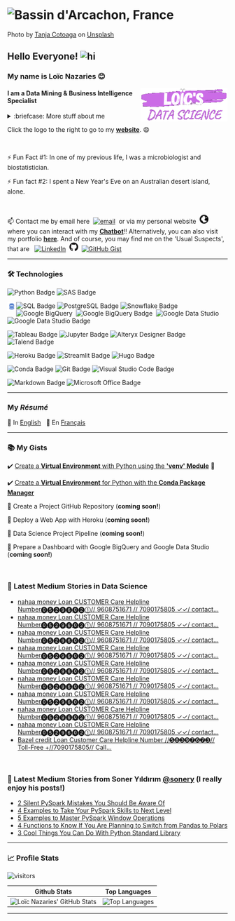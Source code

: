 # ![Bassin d'Arcachon, France](https://raw.githubusercontent.com/loic-nazaries/loic-nazaries/main/images/arcachon.jpg "Bassin d'Arcachon, France")

Photo by <a href="https://unsplash.com/@tarafuco?utm_source=unsplash&utm_medium=referral&utm_content=creditCopyText">Tanja Cotoaga</a> on <a href="https://unsplash.com/s/photos/arcachon?utm_source=unsplash&utm_medium=referral&utm_content=creditCopyText">Unsplash</a>

## Hello Everyone! <img alt="hi" width="26" src="https://user-images.githubusercontent.com/1303154/88677602-1635ba80-d120-11ea-84d8-d263ba5fc3c0.gif" />

### My name is Loïc Nazaries :blush:

[<img alt="Loïc's Data Science Logo" align="right" width="200" src="https://raw.githubusercontent.com/loic-nazaries/loic-nazaries/main/images/logo-dark.png" />][website]

#### I am a **Data Mining** & **Business Intelligence** Specialist

<details>
  <summary>
    :briefcase: More stuff about me
  </summary>

> I am a **Data Specialist** with over 10 years of experience in the fields of biostatistics, data exploration (**Data Mining**) and **Machine Learning**. I am passionate about the whole **data life cycle**, from modelling a database to its use in the field of **Business Intelligence** through the creation of simple and impactful visuals such as **dashboards**. Thus, **exploratory data analysis** has the potential to strengthen a faster and more clever decision-making process.

</details>

Click the logo to the right to go to my [**website**](https://loicnazaries.com "Website"). :smile:

&nbsp;

⚡ Fun Fact #1: In one of my previous life, I was a microbiologist and biostatistician.

⚡ Fun fact #2: I spent a New Year's Eve on an Australian desert island, alone.

&nbsp;

:mailbox: Contact me by email here&nbsp;
[![email](https://img.shields.io/badge/-loicnazaries.datascience-red?style=plastic&labelColor=red&logo=gmail&logoColor=white)][email]&nbsp;
or via my personal website&nbsp;
[<img alt="Loïc's Data Science" width="20" src="https://raw.githubusercontent.com/iconic/open-iconic/master/svg/globe.svg" />][contact_website]&nbsp;
where you can interact with my <u>**Chatbot**</u>!!
Alternatively, you can also visit my portfolio [**here**](https://loic-nazaries.github.io/loic-nazaries-portfolio "Loïc Nazaries’ Data Science Portfolio").
And of course, you may find me on the 'Usual Suspects', that are &nbsp;
[<img alt="LinkedIn" width="20" src="https://i.imgur.com/OQUXwNp.jpeg" />][linkedin]&nbsp;
[<img alt="GitHub" width="20" src="https://raw.githubusercontent.com/github/explore/78df643247d429f6cc873026c0622819ad797942/topics/github/github.png" />][github]&nbsp;
[<img alt="GitHub Gist" width="60" src="https://img.shields.io/badge/-Gist-black?style=plastic&labelColor=black&logo=github&logoColor=white" />][github_gist]

---

### :hammer_and_wrench: Technologies

<!-- TODO: Make technologies links takes you to repositories or tutorials -->

![Python Badge](https://img.shields.io/badge/-python-yellow?style=for-the-badge&labelColor=blue&logo=python&logoColor=white)
![SAS Badge](https://img.shields.io/badge/-sas-blue?style=for-the-badge&labelColor=black&logo=sas&logoColor=blue)

<img alt="SQL" align="left" width="20" src="https://raw.githubusercontent.com/github/explore/80688e429a7d4ef2fca1e82350fe8e3517d3494d/topics/sql/sql.png" />![SQL Badge](https://img.shields.io/badge/-sql-blue?style=for-the-badge)
![PostgreSQL Badge](https://img.shields.io/badge/-postgresql-blue?style=for-the-badge&labelColor=white&logo=postgresql&logoColor=blue)
![Snowflake Badge](https://img.shields.io/badge/-snowflake-66ccf4?style=for-the-badge&labelColor=white&logo=snowflake&logoColor=66ccf4)
&nbsp;<img alt="Google BigQuery" width="20" src="https://cdn.worldvectorlogo.com/logos/google-bigquery-logo-1.svg" />&nbsp;&nbsp;![Google BigQuery Badge](https://img.shields.io/badge/-google_bigquery-blue?style=for-the-badge&labelColor=blue&logo=google-big-query&logoColor=blue)
&nbsp;<img alt="Google Data Studio" width="20" src="https://cdn.worldvectorlogo.com/logos/google-data-studio.svg" />&nbsp;&nbsp;![Google Data Studio Badge](https://img.shields.io/badge/-google_data_studio-blue?style=for-the-badge&labelColor=red&logo=google-data-studio&logoColor=red)

![Tableau Badge](https://img.shields.io/badge/-tableau-grey?style=for-the-badge&labelColor=white&logo=tableau&logoColor=grey)
![Jupyter Badge](https://img.shields.io/badge/-jupyter-orange?style=for-the-badge&labelColor=white&logo=jupyter&logoColor=orange)
![Alteryx Designer Badge](https://img.shields.io/badge/-alteryx_designer-69aeea?style=for-the-badge&labelColor=black&logo=altery-designerx&logoColor=69aeea)
![Talend Badge](https://img.shields.io/badge/-talend-blue?style=for-the-badge&labelColor=black&logo=talend&logoColor=green)

![Heroku Badge](https://img.shields.io/badge/-heroku-purple?style=for-the-badge&labelColor=white&logo=heroku&logoColor=purple)
![Streamlit Badge](https://img.shields.io/badge/-streamlit-red?style=for-the-badge&labelColor=white&logo=streamlit&logoColor=red)
![Hugo Badge](https://img.shields.io/badge/-hugo-violet?style=for-the-badge&labelColor=black&logo=hugo&logoColor=violet)

![Conda Badge](https://img.shields.io/badge/-conda-green?style=for-the-badge&labelColor=black&logo=anaconda&logoColor=green)
![Git Badge](https://img.shields.io/badge/-git-red?style=for-the-badge&labelColor=black&logo=git&logoColor=red)
![Visual Studio Code Badge](https://img.shields.io/badge/-visual_studio_code-blue?style=for-the-badge&labelColor=white&logo=visual-studio-code&logoColor=blue)

![Markdown Badge](https://img.shields.io/badge/-markdown-black?style=for-the-badge&labelColor=white&logo=markdown&logoColor=black)
![Microsoft Office Badge](https://img.shields.io/badge/-microsoft_office-red?style=for-the-badge&labelColor=white&logo=microsoft-office&logoColor=red)

<!-- <img alt="Visual Studio Code" align="left" width="26" src="https://raw.githubusercontent.com/github/explore/80688e429a7d4ef2fca1e82350fe8e3517d3494d/topics/visual-studio-code/visual-studio-code.png" />
<img alt="Tableau" align="left" width="26" src="https://cdn.worldvectorlogo.com/logos/tableau-software.svg" />
<img alt="Google" align="left" width="26" src="https://cdn.jsdelivr.net/npm/simple-icons@v3/icons/google.svg" />
&nbsp; -->

---

### My *Résumé*

:paperclip: In [English](https://raw.githubusercontent.com/loic-nazaries/loic-nazaries/main/CV/CV_Nazaries.L_consultant_data_eng.pdf "English CV")
&nbsp;
:paperclip: En [Français](https://raw.githubusercontent.com/loic-nazaries/loic-nazaries/main/CV/CV_Nazaries.L_consultant_data_fr.pdf "CV en français")

---

### :books: My Gists

:heavy_check_mark: [Create a **Virtual Environment** with Python using the **'venv' Module**](https://gist.github.com/loic-nazaries/c25ce9f7b01b107573796b026522a3ad) :snake:

:heavy_check_mark: [Create a **Virtual Environment** for Python with the **Conda Package Manager**](https://gist.github.com/loic-nazaries/b18a908473935243fc23586f35d4bacc)

:red_circle: Create a Project GitHub Repository (**coming soon!**)

:red_circle: Deploy a Web App with Heroku (**coming soon!**)

:red_circle: Data Science Project Pipeline (**coming soon!**)

:red_circle: Prepare a Dashboard with Google BigQuery and Google Data Studio (**coming soon!**)

&nbsp;

### :newspaper: Latest Medium Stories in **Data Science**

<!-- MEDIUM-STORY-LIST:START -->
- [nahaa money Loan CUSTOMER Care Helpline Number⓿➎➋➒➏⓿➋⓵// 9608751671 // 7090175805 ✓✓/ contact…](https://medium.com/@tabil22548/nahaa-money-loan-customer-care-helpline-number%E2%93%BF%E2%9E%8E%E2%9E%8B%E2%9E%92%E2%9E%8F%E2%93%BF%E2%9E%8B%E2%93%B5-9608751671-7090175805-contact-5b2ff8797ded?source=rss------data_science-5)
- [nahaa money Loan CUSTOMER Care Helpline Number⓿➎➋➒➏⓿➋⓵// 9608751671 // 7090175805 ✓✓/ contact…](https://medium.com/@tabil22548/nahaa-money-loan-customer-care-helpline-number%E2%93%BF%E2%9E%8E%E2%9E%8B%E2%9E%92%E2%9E%8F%E2%93%BF%E2%9E%8B%E2%93%B5-9608751671-7090175805-contact-68c520c352a8?source=rss------data_science-5)
- [nahaa money Loan CUSTOMER Care Helpline Number⓿➎➋➒➏⓿➋⓵// 9608751671 // 7090175805 ✓✓/ contact…](https://medium.com/@tabil22548/nahaa-money-loan-customer-care-helpline-number%E2%93%BF%E2%9E%8E%E2%9E%8B%E2%9E%92%E2%9E%8F%E2%93%BF%E2%9E%8B%E2%93%B5-9608751671-7090175805-contact-ade58026e3a1?source=rss------data_science-5)
- [nahaa money Loan CUSTOMER Care Helpline Number⓿➎➋➒➏⓿➋⓵// 9608751671 // 7090175805 ✓✓/ contact…](https://medium.com/@tabil22548/nahaa-money-loan-customer-care-helpline-number%E2%93%BF%E2%9E%8E%E2%9E%8B%E2%9E%92%E2%9E%8F%E2%93%BF%E2%9E%8B%E2%93%B5-9608751671-7090175805-contact-64fc19041a31?source=rss------data_science-5)
- [nahaa money Loan CUSTOMER Care Helpline Number⓿➎➋➒➏⓿➋⓵// 9608751671 // 7090175805 ✓✓/ contact…](https://medium.com/@tabil22548/nahaa-money-loan-customer-care-helpline-number%E2%93%BF%E2%9E%8E%E2%9E%8B%E2%9E%92%E2%9E%8F%E2%93%BF%E2%9E%8B%E2%93%B5-9608751671-7090175805-contact-d41d0d67cf46?source=rss------data_science-5)
- [nahaa money Loan CUSTOMER Care Helpline Number⓿➎➋➒➏⓿➋⓵// 9608751671 // 7090175805 ✓✓/ contact…](https://medium.com/@tabil22548/nahaa-money-loan-customer-care-helpline-number%E2%93%BF%E2%9E%8E%E2%9E%8B%E2%9E%92%E2%9E%8F%E2%93%BF%E2%9E%8B%E2%93%B5-9608751671-7090175805-contact-cb02298db412?source=rss------data_science-5)
- [nahaa money Loan CUSTOMER Care Helpline Number⓿➎➋➒➏⓿➋⓵// 9608751671 // 7090175805 ✓✓/ contact…](https://medium.com/@tabil22548/nahaa-money-loan-customer-care-helpline-number%E2%93%BF%E2%9E%8E%E2%9E%8B%E2%9E%92%E2%9E%8F%E2%93%BF%E2%9E%8B%E2%93%B5-9608751671-7090175805-contact-1e582cd761ec?source=rss------data_science-5)
- [nahaa money Loan CUSTOMER Care Helpline Number⓿➎➋➒➏⓿➋⓵// 9608751671 // 7090175805 ✓✓/ contact…](https://medium.com/@tabil22548/nahaa-money-loan-customer-care-helpline-number%E2%93%BF%E2%9E%8E%E2%9E%8B%E2%9E%92%E2%9E%8F%E2%93%BF%E2%9E%8B%E2%93%B5-9608751671-7090175805-contact-b112dd31222c?source=rss------data_science-5)
- [nahaa money Loan CUSTOMER Care Helpline Number⓿➎➋➒➏⓿➋⓵// 9608751671 // 7090175805 ✓✓/ contact…](https://medium.com/@tabil22548/nahaa-money-loan-customer-care-helpline-number%E2%93%BF%E2%9E%8E%E2%9E%8B%E2%9E%92%E2%9E%8F%E2%93%BF%E2%9E%8B%E2%93%B5-9608751671-7090175805-contact-cdb40c1afe58?source=rss------data_science-5)
- [Bazel credit Loan Customer Care Helpline Number //➎➑➌➒➐➏➐➌// Toll-Free +//7090175805// Call…](https://medium.com/@yahep55421/bazel-credit-loan-customer-care-helpline-number-%E2%9E%8E%E2%9E%91%E2%9E%8C%E2%9E%92%E2%9E%90%E2%9E%8F%E2%9E%90%E2%9E%8C-toll-free-7090175805-call-253b34ad1981?source=rss------data_science-5)
<!-- MEDIUM-STORY-LIST:END -->

&nbsp;

### :newspaper: Latest Medium Stories from **Soner Yıldırım** [@sonery](https://sonery.medium.com) (I really enjoy his posts!)

<!-- MEDIUM-STORY-LIST-SONERY:START -->
- [2 Silent PySpark Mistakes You Should Be Aware Of](https://towardsdatascience.com/2-silent-pyspark-mistakes-you-should-be-aware-of-de52c3a188c4?source=rss-2cf6b549448------2)
- [4 Examples to Take Your PySpark Skills to Next Level](https://towardsdatascience.com/4-examples-to-take-your-pyspark-skills-to-next-level-2a04cbe6e630?source=rss-2cf6b549448------2)
- [5 Examples to Master PySpark Window Operations](https://towardsdatascience.com/5-examples-to-master-pyspark-window-operations-26583066e227?source=rss-2cf6b549448------2)
- [4 Functions to Know If You Are Planning to Switch from Pandas to Polars](https://towardsdatascience.com/4-functions-to-know-if-you-are-planning-to-switch-from-pandas-to-polars-094a04bb4ec8?source=rss-2cf6b549448------2)
- [3 Cool Things You Can Do With Python Standard Library](https://sonery.medium.com/3-cool-things-you-can-do-with-python-standard-library-35f773019497?source=rss-2cf6b549448------2)
<!-- MEDIUM-STORY-LIST-SONERY:END -->

---

### :chart_with_upwards_trend: Profile Stats

![visitors](https://visitor-badge.glitch.me/badge?page_id=loic-nazaries.loic-nazaries)

| Github Stats                                                                                                                                                        | Top Languages                                                                                                                                                                                                                                                            |
| ------------------------------------------------------------------------------------------------------------------------------------------------------------------- | ------------------------------------------------------------------------------------------------------------------------------------------------------------------------------------------------------------------------------------------------------------------------ |
| ![Loïc Nazaries' GitHub Stats](https://github-readme-stats.vercel.app/api?username=loic-nazaries&count_private=true&theme=dracula&show_icons=true&hide_title=false) | ![Top Languages](https://github-readme-stats.vercel.app/api/top-langs/?username=loic-nazaries&exclude_repo=starter_repo,streamlit_heroku_example,awesome-markdown,jupyterlab-git,binder_test,my-first-binder,ipenywis,github-readme-stats&langs_count=10&layout=compact) |

---

<!-- links to social media accounts -->
[website]: https://www.loicnazaries.com "Loïc's Data Science"
[email]: mailto:loicnazaries.datascience@gmail.com "Google Mail"
[contact_website]: https://www.loicnazaries.com/#contact "Contact Me"
[linkedin]: https://www.linkedin.com/in/loic-nazaries "LinkedIn"
[github]: https://github.com/loic-nazaries "GitHub"
[github_gist]: https://gist.github.com/loic-nazaries "GitHub Gist"
